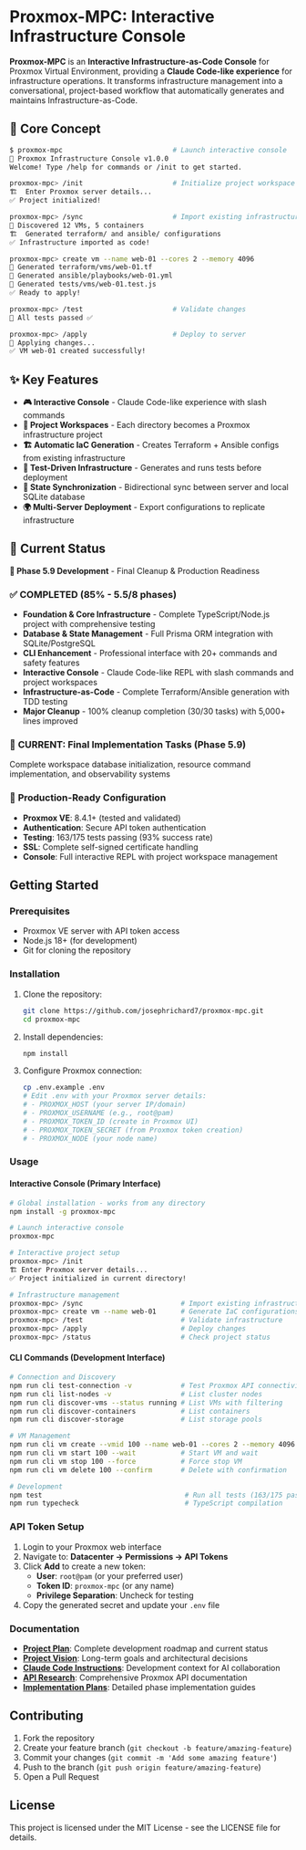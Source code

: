# Proxmox-MPC: Interactive Infrastructure Console

**Proxmox-MPC** is an **Interactive Infrastructure-as-Code Console** for Proxmox Virtual Environment, providing a **Claude Code-like experience** for infrastructure operations. It transforms infrastructure management into a conversational, project-based workflow that automatically generates and maintains Infrastructure-as-Code.

## 🎯 Core Concept

```bash
$ proxmox-mpc                           # Launch interactive console
🔧 Proxmox Infrastructure Console v1.0.0
Welcome! Type /help for commands or /init to get started.

proxmox-mpc> /init                      # Initialize project workspace
🏗️  Enter Proxmox server details...
✅ Project initialized!

proxmox-mpc> /sync                      # Import existing infrastructure
🔄 Discovered 12 VMs, 5 containers
🏗️  Generated terraform/ and ansible/ configurations
✅ Infrastructure imported as code!

proxmox-mpc> create vm --name web-01 --cores 2 --memory 4096
📝 Generated terraform/vms/web-01.tf
📝 Generated ansible/playbooks/web-01.yml
🧪 Generated tests/vms/web-01.test.js
✅ Ready to apply!

proxmox-mpc> /test                      # Validate changes
🧪 All tests passed ✅

proxmox-mpc> /apply                     # Deploy to server
🚀 Applying changes...
✅ VM web-01 created successfully!
```

## ✨ Key Features

- **🎮 Interactive Console** - Claude Code-like experience with slash commands
- **📁 Project Workspaces** - Each directory becomes a Proxmox infrastructure project
- **🏗️ Automatic IaC Generation** - Creates Terraform + Ansible configs from existing infrastructure
- **🧪 Test-Driven Infrastructure** - Generates and runs tests before deployment
- **🔄 State Synchronization** - Bidirectional sync between server and local SQLite database
- **🌍 Multi-Server Deployment** - Export configurations to replicate infrastructure

## 🚀 Current Status

**🏁 Phase 5.9 Development** - Final Cleanup & Production Readiness

### ✅ **COMPLETED** (85% - 5.5/8 phases)
- **Foundation & Core Infrastructure** - Complete TypeScript/Node.js project with comprehensive testing
- **Database & State Management** - Full Prisma ORM integration with SQLite/PostgreSQL
- **CLI Enhancement** - Professional interface with 20+ commands and safety features
- **Interactive Console** - Claude Code-like REPL with slash commands and project workspaces
- **Infrastructure-as-Code** - Complete Terraform/Ansible generation with TDD testing
- **Major Cleanup** - 100% cleanup completion (30/30 tasks) with 5,000+ lines improved

### 🎯 **CURRENT**: Final Implementation Tasks (Phase 5.9)
Complete workspace database initialization, resource command implementation, and observability systems

### 🧪 **Production-Ready Configuration**
- **Proxmox VE**: 8.4.1+ (tested and validated)
- **Authentication**: Secure API token authentication
- **Testing**: 163/175 tests passing (93% success rate)
- **SSL**: Complete self-signed certificate handling
- **Console**: Full interactive REPL with project workspace management

## Getting Started

### Prerequisites

- Proxmox VE server with API token access
- Node.js 18+ (for development)
- Git for cloning the repository

### Installation

1. Clone the repository:
   ```bash
   git clone https://github.com/josephrichard7/proxmox-mpc.git
   cd proxmox-mpc
   ```

2. Install dependencies:
   ```bash
   npm install
   ```

3. Configure Proxmox connection:
   ```bash
   cp .env.example .env
   # Edit .env with your Proxmox server details:
   # - PROXMOX_HOST (your server IP/domain)
   # - PROXMOX_USERNAME (e.g., root@pam)
   # - PROXMOX_TOKEN_ID (create in Proxmox UI)
   # - PROXMOX_TOKEN_SECRET (from Proxmox token creation)
   # - PROXMOX_NODE (your node name)
   ```

### Usage

#### Interactive Console (Primary Interface)

```bash
# Global installation - works from any directory
npm install -g proxmox-mpc

# Launch interactive console
proxmox-mpc

# Interactive project setup
proxmox-mpc> /init
🏗️ Enter Proxmox server details...
✅ Project initialized in current directory!

# Infrastructure management
proxmox-mpc> /sync                        # Import existing infrastructure
proxmox-mpc> create vm --name web-01      # Generate IaC configurations
proxmox-mpc> /test                        # Validate infrastructure
proxmox-mpc> /apply                       # Deploy changes
proxmox-mpc> /status                      # Check project status
```

#### CLI Commands (Development Interface)

```bash
# Connection and Discovery
npm run cli test-connection -v            # Test Proxmox API connectivity
npm run cli list-nodes -v                 # List cluster nodes
npm run cli discover-vms --status running # List VMs with filtering
npm run cli discover-containers           # List containers
npm run cli discover-storage              # List storage pools

# VM Management  
npm run cli vm create --vmid 100 --name web-01 --cores 2 --memory 4096
npm run cli vm start 100 --wait           # Start VM and wait
npm run cli vm stop 100 --force           # Force stop VM
npm run cli vm delete 100 --confirm       # Delete with confirmation

# Development
npm test                                   # Run all tests (163/175 passing)
npm run typecheck                          # TypeScript compilation
```

### API Token Setup

1. Login to your Proxmox web interface
2. Navigate to: **Datacenter → Permissions → API Tokens**
3. Click **Add** to create a new token:
   - **User**: `root@pam` (or your preferred user)
   - **Token ID**: `proxmox-mpc` (or any name)
   - **Privilege Separation**: Uncheck for testing
4. Copy the generated secret and update your `.env` file

### Documentation

- **[Project Plan](PLAN.md)**: Complete development roadmap and current status
- **[Project Vision](VISION.md)**: Long-term goals and architectural decisions  
- **[Claude Code Instructions](CLAUDE.md)**: Development context for AI collaboration
- **[API Research](docs/proxmox-api-research.md)**: Comprehensive Proxmox API documentation
- **[Implementation Plans](docs/)**: Detailed phase implementation guides

## Contributing

1. Fork the repository
2. Create your feature branch (`git checkout -b feature/amazing-feature`)
3. Commit your changes (`git commit -m 'Add some amazing feature'`)
4. Push to the branch (`git push origin feature/amazing-feature`)
5. Open a Pull Request

## License

This project is licensed under the MIT License - see the LICENSE file for details.